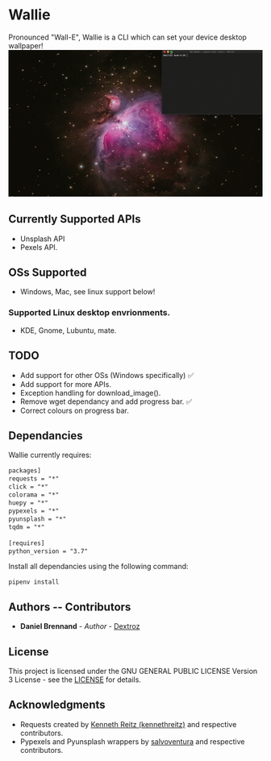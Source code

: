 # Wallie
Pronounced "Wall-E", Wallie is a CLI which can set your device desktop wallpaper!
![Wallie Demo](Wallie_Demo.gif)

## Currently Supported APIs
* Unsplash API
* Pexels API.

## OSs Supported
* Windows, Mac, see linux support below!

### Supported Linux desktop envrionments.
* KDE, Gnome, Lubuntu, mate.

## TODO
* Add support for other OSs (Windows specifically) ✅
* Add support for more APIs.
* Exception handling for download_image(). 
* Remove wget dependancy and add progress bar. ✅
* Correct colours on progress bar.

## Dependancies
Wallie currently requires:
```
packages]
requests = "*"
click = "*"
colorama = "*"
huepy = "*"
pypexels = "*"
pyunsplash = "*"
tqdm = "*"

[requires]
python_version = "3.7"
```

Install all dependancies using the following command:
```
pipenv install
```

## Authors -- Contributors

* **Daniel Brennand** - *Author* - [Dextroz](https://github.com/Dextroz)

## License

This project is licensed under the GNU GENERAL PUBLIC LICENSE Version 3 License - see the [LICENSE](LICENSE) for details.

## Acknowledgments

* Requests created by [Kenneth Reitz (kennethreitz)](https://github.com/kennethreitz) and respective contributors.
* Pypexels and Pyunsplash wrappers by [salvoventura](https://github.com/salvoventura) and respective contributors.

